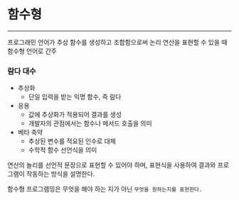 # 함수형

---

프로그래민 언어가 추상 함수를 생성하고 조합함으로써 논리 연산을 표현할 수 있을 때 함수형 언어로 간주

### 람다 대수
- 추상화
  - 단일 입력을 받는 익명 함수, 즉 람다
- 응용
  - 값에 추상화가 적용되어 결과를 생성
  - 개발자의 관점에서는 함수나 메서드 호출을 의미
- 베타 축약
  - 추상된 변수를 적요된 인수로 대체
  - 수학적 함수 선언식을 의미

연산의 놀리를 선언적 문장으로 표현할 수 있어야 하며, 표현식을 사용하여 결과와 프로그램이 작동하는 방식을 설명한다.

함수형 프로그램밍은 무엇을 해야 하는 지가 아닌 `무엇을 원하는지를 표현한다.`